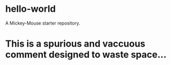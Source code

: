 # hello-world
A Mickey-Mouse starter repository.
# This is a spurious and vaccuous comment designed to waste space...
